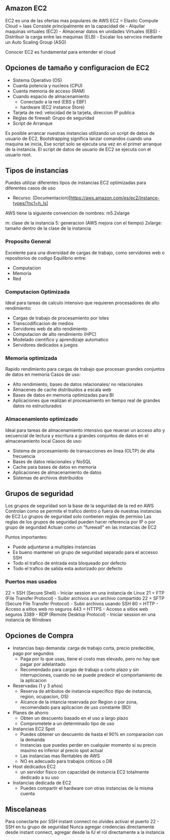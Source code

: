 ## Amazon EC2

EC2 es una de las ofertas mas populares de AWS
EC2 = Elastic Compute Cloud = Iaas
Consiste principalmente en la capacidad de 
    - Alquilar maquinas virtuales (EC2)
    - Almacenar datos en unidades Virtuales (EBS)
    - Distribuir la carga entre las maquinas (ELB)
    - Escalar los servcios mediante un Auto Scaling Group (ASG)

Conocer EC2 es fundamental para entender el cloud

## Opciones de tamaño y configuracion de EC2

-   Sistema Operativo (OS)
-   Cuanta potencia y nucleos (CPU)
-   Cuanta memoria de acceso (RAM)
-   Cuando espacio de almacenamiento
    -   Conectado a la red (EBS y EBF)
    -   hardware (EC2 instance Store)
-   Tarjeta de red: velocidad de la tarjeta, direccion IP publica
-   Reglas de firewall: Grupo de seguridad
-   Script de Arranque

Es posible arrancar nuestras instancias utilizando un script de datos de usuario de EC2, Bootstrapping significa lanzar comandos cuando una maquina se inicia, Ese script solo se ejecuta una vez en el primer arranque de la instancia. El script de datos de usuario de EC2 se ejecuta con el usuario root.


## Tipos de instancias

Puedes utilizar diferentes tipos de instancias EC2 optimizadas para diferentes casos de uso
-   Recurso: (Documentacion)[https://aws.amazon.com/es/ec2/instance-types/?nc1=h_ls]

AWS tiene la siguiente convencion de nombres:
    m5.2xlarge

m: clase de la instancia
5: generacion (AWS mejora con el tiempo)
2xlarge: tamaño dentro de la clase de la instancia

### Proposito General

Excelente para una diversidad de cargas de trabajo, como servidores web o repositorios de codigo
Equilibrio entre:
-   Computacion
-   Memoria
-   Red

### Computacion Optimizada

Ideal para tareas de calculo intensivo que requieren procesadores de alto rendimiento:
-   Cargas de trabajo de procesamiento por lotes
-   Transcodificacion de medios
-   Servidores web de alto rendimiento
-   Computacion de alto rendimiento (HPC)
-   Modelado cientifico y aprendizaje automatico
-   Servidores dedicados a juegos

### Memoria optimizada

Rapido rendimiento para cargas de trabajo que procesan grandes conjuntos de datos en memoria
Casos de uso:
-   Alto rendimiento, bases de datos relacionales/ no relacionales
-   Almacenes de cache distribuidos a escala web
-   Bases de datos en memoria optimizadas para BI
-   Aplicaciones que realizan el procesamiento en tiempo real de grandes datos no estructurados

### Almacenamiento optimizado

Ideal para tareas de almacenamiento intensivo que reueran un acceso alto y secuencial de lectura y escritura a grandes conjuntos de datos en el almacenamiento local
Casos de uso:
-   Sistema de procesamiento de transacciones en linea (OLTP) de alta frecuencia
-   Bases de datos relacionales y NoSQL
-   Cache para bases de datos en memoria
-   Aplicaciones de almacenamiento de datos
-   Sistemas de archivos distribuidos


## Grupos de seguridad

Los grupos de seguridad son la base de la seguridad de la red en AWS
Controlan como se permite el trafico dentro o fuera de nuestras instancias de EC2
Lo grupos de seguridad solo contienen reglas de permiso
Las reglas de los grupos de seguridad pueden hacer referencia por IP o por grupo de seguridad
Actuan como un "furewall" en las instancias de EC2

Puntos importantes:

-   Puede adjuntarse a multiples instancias
-   Es bueno mantener un grupo de seguridad separado para el accesso SSH
-   Todo el trafico de entrada esta bloqueado por defecto
-   Todo el trafico de salida esta autorizado por defecto 

### Puertos mas usados

22 = SSH (Secure Shell) - Iniciar session en una instancia de Linux
21 = FTP (File Transfer Protocol) - Suibir archivos a un archivo compartido
22 = SFTP (Secure File Transfer Protocol) - Subir archivos usando SSH
80 = HTTP - Acceso a sitios web no seguros
443 = HTTPS - Acceso a sitios web seguros
3389 - RDP (Remote Desktop Protocol) - Iniciar session en una instancia de Windows

## Opciones de Compra

-   Instancias bajo demanda: carga de trabajo corta, precio predecible, pago por segundos
    -   Paga por lo que usas, tiene el costo mas elevado, pero no hay que pagar por adelantado
    -   Recomendado para cargas de trabajo a corto plazo y sin interrupciones, cuando no se puede predecir el comportamiento de la aplicacion
-   Reservadas (1 y 3 años)
    -   Reserva de atributos de instancia especifico (tipo de instancia, region, ocupacion, OS)
    -   Alcance de la intancia reservada por Region o por zona, recomendado para aplicacion de uso constante (BD)
-   Planes de ahorro
    -   Obten un descuento basado en el uso a largo plazo
    -   Comprometete a un determinado tipo de uso
-   Instancias EC2 Spot
    -   Puedes obtener un descuento de hasta el 90% en comparacion con la demanda
    -   Instancias que puedes perder en cualquier momento si su precio maximo es inferior al precio spot actual
    -   Las instancias mas Rentables de AWS
    -   NO es adecuado para trabajos criticos o DB
-   Host dedicados EC2
    -   un servidor fisico con capacidad de instancia EC2 totalmente dedicado a su uso
-   Instancias dedicada de EC2
    -   Puedes compartir el hardware con otras instancias de la misma cuenta
  

## Miscelaneas

Para conectarte por SSH instant connect no olvides activar el puerto 22 - SSH en tu grupo de seguridad
Nunca agregar credencias directamente desde instant connect, agregar desde la IU el rol directamente a la instancia